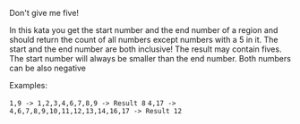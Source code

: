 Don't give me five!

In this kata you get the start number and the end number of a region and should return the count of all numbers except numbers with a 5 in it. The start and the end number are both inclusive!
The result may contain fives.
The start number will always be smaller than the end number. Both numbers can be also negative

Examples:

```1,9 -> 1,2,3,4,6,7,8,9 -> Result 8```
```4,17 -> 4,6,7,8,9,10,11,12,13,14,16,17 -> Result 12```
